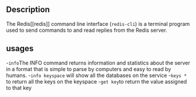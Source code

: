 ## Description
The Redis[[redis]] command line interface (`redis-cli`) is a terminal program used to send commands to and read replies from the Redis server.


## usages
-`info`The INFO command returns information and statistics about the server in a format that is simple to parse by computers and easy to read by humans.
-`info keyspace` will show all the databases on the service
-`keys *` to return all the keys on the keyspace
-`get key`to return the value assigned to that key
